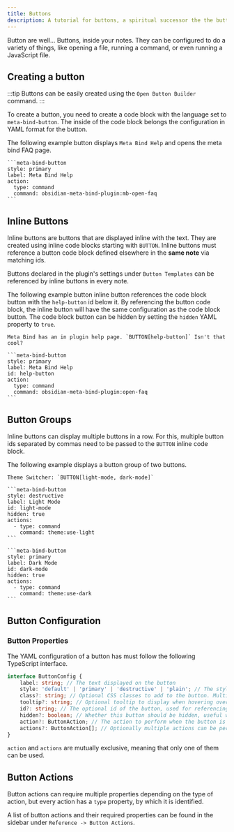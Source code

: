 ```yaml
---
title: Buttons
description: A tutorial for buttons, a spiritual successor the the buttons plugin.
---
```


Button are well... Buttons, inside your notes.
They can be configured to do a variety of things, like opening a file, running a command, or even running a JavaScript file.

## Creating a button

:::tip
Buttons can be easily created using the `Open Button Builder` command.
:::

To create a button, you need to create a code block with the language set to `meta-bind-button`.
The inside of the code block belongs the configuration in YAML format for the button.

The following example button displays `Meta Bind Help` and opens the meta bind FAQ page.

````custom_markdown
```meta-bind-button
style: primary
label: Meta Bind Help
action:
  type: command
  command: obsidian-meta-bind-plugin:mb-open-faq
```
````

## Inline Buttons

Inline buttons are buttons that are displayed inline with the text.
They are created using inline code blocks starting with `BUTTON`.
Inline buttons must reference a button code block defined elsewhere in the **same note** via matching ids.

Buttons declared in the plugin's settings under `Button Templates` can be referenced by inline buttons in every note.

The following example button inline button references the code block button with the `help-button` id below it.
By referencing the button code block, the inline button will have the same configuration as the code block button.
The code block button can be hidden by setting the `hidden` YAML property to `true`.

````custom_markdown "BUTTON[help-button]" {6}
Meta Bind has an in plugin help page. `BUTTON[help-button]` Isn't that cool?

```meta-bind-button
style: primary
label: Meta Bind Help
id: help-button
action:
  type: command
  command: obsidian-meta-bind-plugin:open-faq
```
````

## Button Groups

Inline buttons can display multiple buttons in a row.
For this, multiple button ids separated by commas need to be passed to the `BUTTON` inline code block.

The following example displays a button group of two buttons.

````custom_markdown "BUTTON[light-mode, dark-mode]" {6-7, 16-17}
Theme Switcher: `BUTTON[light-mode, dark-mode]`

```meta-bind-button
style: destructive
label: Light Mode
id: light-mode
hidden: true
actions:
  - type: command
    command: theme:use-light
```

```meta-bind-button
style: primary
label: Dark Mode
id: dark-mode
hidden: true
actions:
  - type: command
    command: theme:use-dark
```
````

## Button Configuration

### Button Properties

The YAML configuration of a button has must follow the following TypeScript interface.

```ts
interface ButtonConfig {
	label: string; // The text displayed on the button
	style: 'default' | 'primary' | 'destructive' | 'plain'; // The style of the button
	class?: string; // Optional CSS classes to add to the button. Multiple classes can be separated by spaces
	tooltip?: string; // Optional tooltip to display when hovering over the button. If not set, the label is used
	id?: string; // The optional id of the button, used for referencing the button in inline buttons
	hidden?: boolean; // Whether this button should be hidden, useful when only using the button in inline buttons
	action?: ButtonAction; // The action to perform when the button is clicked
	actions?: ButtonAction[]; // Optionally multiple actions can be performed when the button is clicked
}
```

`action` and `actions` are mutually exclusive, meaning that only one of them can be used.

## Button Actions

Button actions can require multiple properties depending on the type of action, but every action has a `type` property, by which it is identified.

A list of button actions and their required properties can be found in the sidebar under `Reference -> Button Actions`.
